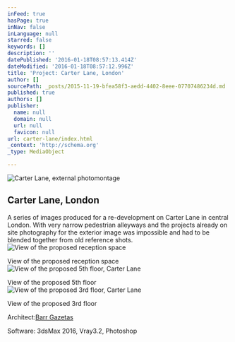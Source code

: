 ```yaml
---
inFeed: true
hasPage: true
inNav: false
inLanguage: null
starred: false
keywords: []
description: ''
datePublished: '2016-01-18T08:57:13.414Z'
dateModified: '2016-01-18T08:57:12.996Z'
title: 'Project: Carter Lane, London'
author: []
sourcePath: _posts/2015-11-19-bfea58f3-aedd-4402-8eee-07707486234d.md
published: true
authors: []
publisher:
  name: null
  domain: null
  url: null
  favicon: null
url: carter-lane/index.html
_context: 'http://schema.org'
_type: MediaObject

---
```

![Carter Lane, external photomontage](https://the-grid-user-content.s3-us-west-2.amazonaws.com/c6b3c19a-b6b7-44c6-a229-e9b9a830541a.jpg)

## Carter Lane, London

A series of images produced for a re-development on Carter Lane in central London. With very narrow pedestrian alleyways and the projects already on site photography for the exterior image was impossible and had to be blended together from old reference shots. 
![View of the proposed reception space](https://the-grid-user-content.s3-us-west-2.amazonaws.com/d5c6b59a-484c-47a0-be43-69e44cc68324.jpg)

View of the proposed reception space
![View of the proposed 5th floor, Carter Lane](https://the-grid-user-content.s3-us-west-2.amazonaws.com/e86437ed-fb20-41cf-87dd-76de5ff6e0ee.jpg)

View of the proposed 5th floor
![View of the proposed 3rd floor, Carter Lane](https://the-grid-user-content.s3-us-west-2.amazonaws.com/f0b9461a-82de-4dfa-9485-efbedca9f8df.jpg)

View of the proposed 3rd floor

Architect:[Barr Gazetas][0]

Software:
3dsMax 2016, Vray3.2, Photoshop


[0]: http://barrgazetas.com/